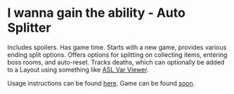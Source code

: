 # I wanna gain the ability - Auto Splitter

Includes spoilers.
Has game time. Starts with a new game, provides various ending split options.
Offers options for splitting on collecting items, entering boss rooms, and auto-reset.
Tracks deaths, which can optionally be added to a Layout using something like [ASL Var Viewer](https://github.com/hawkerm/LiveSplit.ASLVarViewer).

Usage instructions can be found [here](https://github.com/LiveSplit/LiveSplit.AutoSplitters#testing-your-script). Game can be found [soon](https://iwannatwourney.com).
